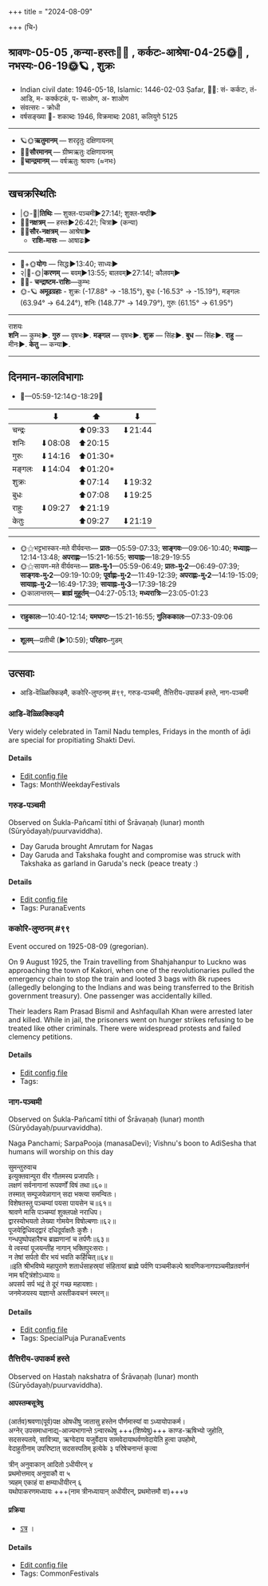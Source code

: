 +++
title = "2024-08-09"

+++
(चि॰)
## श्रावणः-05-05  ,कन्या-हस्तः🌛🌌  ,  कर्कटः-आश्रेषा-04-25🌞🌌  ,  नभस्यः-06-19🌞🪐  , शुक्रः
- Indian civil date: 1946-05-18, Islamic: 1446-02-03 Ṣafar, 🌌🌞: सं- कर्कटः, तं- आडि, म- कर्क्कटकं, प- साओण, अ- शाओण
- संवत्सरः - क्रोधी
- वर्षसङ्ख्या 🌛- शकाब्दः 1946, विक्रमाब्दः 2081, कलियुगे 5125
___________________
- 🪐🌞**ऋतुमानम्** — शरदृतुः दक्षिणायनम्
- 🌌🌞**सौरमानम्** — ग्रीष्मऋतुः दक्षिणायनम्
- 🌛**चान्द्रमानम्** — वर्षऋतुः श्रावणः (≈नभः)
___________________


## खचक्रस्थितिः
- |🌞-🌛|**तिथिः** — शुक्ल-पञ्चमी►27:14!; शुक्ल-षष्ठी►  
- 🌌🌛**नक्षत्रम्** — हस्तः►26:42!; चित्रा► (कन्या)  
- 🌌🌞**सौर-नक्षत्रम्** — आश्रेषा►  
  - **राशि-मासः** — आषाढः► 
___________________
- 🌛+🌞**योगः** — सिद्धः►13:40; साध्यः►  
- २|🌛-🌞|**करणम्** — बवम्►13:55; बालवम्►27:14!; कौलवम्►  
- 🌌🌛- **चन्द्राष्टम-राशिः**—कुम्भः  
- 🌞-🪐 **अमूढग्रहाः** - शुक्रः (-17.88° → -18.15°), बुधः (-16.53° → -15.19°), मङ्गलः (63.94° → 64.24°), शनिः (148.77° → 149.79°), गुरुः (61.15° → 61.95°)
___________________
राशयः  
**शनि** — कुम्भः►. **गुरु** — वृषभः►. **मङ्गल** — वृषभः►. **शुक्र** — सिंहः►. **बुध** — सिंहः►. **राहु** — मीनः►. **केतु** — कन्या►. 
___________________


## दिनमान-कालविभागाः
- 🌅—05:59-12:14🌞-18:29🌇  

|      |⬇     |⬆     |⬇     |
|------|-----|-----|------|
|चन्द्रः|     |⬆09:33 |⬇21:44 |
|शनिः   |⬇08:08 |⬆20:15 |     |
|गुरुः  |⬇14:16 |⬆01:30*|     |
|मङ्गलः |⬇14:04 |⬆01:20*|     |
|शुक्रः |     |⬆07:14 |⬇19:32 |
|बुधः   |     |⬆07:08 |⬇19:25 |
|राहुः  |⬇09:27 |⬆21:19 |     |
|केतुः  |     |⬆09:27 |⬇21:19 |
___________________
- 🌞⚝भट्टभास्कर-मते वीर्यवन्तः— **प्रातः**—05:59-07:33; **साङ्गवः**—09:06-10:40; **मध्याह्नः**—12:14-13:48; **अपराह्णः**—15:21-16:55; **सायाह्नः**—18:29-19:55  
- 🌞⚝सायण-मते वीर्यवन्तः— **प्रातः-मु॰1**—05:59-06:49; **प्रातः-मु॰2**—06:49-07:39; **साङ्गवः-मु॰2**—09:19-10:09; **पूर्वाह्णः-मु॰2**—11:49-12:39; **अपराह्णः-मु॰2**—14:19-15:09; **सायाह्नः-मु॰2**—16:49-17:39; **सायाह्नः-मु॰3**—17:39-18:29  
- 🌞कालान्तरम्— **ब्राह्मं मुहूर्तम्**—04:27-05:13; **मध्यरात्रिः**—23:05-01:23  
___________________
- **राहुकालः**—10:40-12:14; **यमघण्टः**—15:21-16:55; **गुलिककालः**—07:33-09:06  
___________________
- **शूलम्**—प्रतीची (►10:59); **परिहारः**–गुडम्  
___________________

## उत्सवाः
- आडि-वॆळ्ळिक्किऴमै, ककोरि-लुण्ठनम् #९९, गरुड-पञ्चमी, तैत्तिरीय-उपाकर्म हस्ते, नाग-पञ्चमी
### आडि-वॆळ्ळिक्किऴमै



Very widely celebrated in Tamil Nadu temples, Fridays in the month of āḍi are special for propitiating Shakti Devi.

#### Details
- [Edit config file](https://github.com/jyotisham/adyatithi/blob/master/tamil/description_only/ADi~veLLikkizhamai.toml)
- Tags: MonthWeekdayFestivals


### गरुड-पञ्चमी

Observed on Śukla-Pañcamī tithi of Śrāvaṇaḥ (lunar) month (Sūryōdayaḥ/puurvaviddha). 

* Day Garuda brought Amrutam for Nagas
* Day Garuda and Takshaka fought and compromise was struck with Takshaka as garland in Garuda's neck (peace treaty :)

#### Details
- [Edit config file](https://github.com/jyotisham/adyatithi/blob/master/devatA/vaiShNava/lunar_month/tithi/05/05/garuDa-paJcamI.toml)
- Tags: PuranaEvents


### ककोरि-लुण्ठनम् #९९

Event occured on 1925-08-09 (gregorian). 

On 9 August 1925, the Train travelling from Shahjahanpur to Luckno was approaching the town of Kakori, when one of the revolutionaries pulled the emergency chain to stop the train and looted 3 bags with 8k rupees (allegedly belonging to the Indians and was being transferred to the British government treasury). One passenger was accidentally killed.
 
Their leaders Ram Prasad Bismil and Ashfaqullah Khan were arrested later and killed. While in jail, the prisoners went on hunger strikes refusing to be treated like other criminals. There were widespread protests and failed clemency petitions.

#### Details
- [Edit config file](https://github.com/jyotisham/adyatithi/blob/master/mahApuruSha/xatra-later/gregorian/day/08/09/kakori-luNThanam.toml)
- Tags: 


### नाग-पञ्चमी

Observed on Śukla-Pañcamī tithi of Śrāvaṇaḥ (lunar) month (Sūryōdayaḥ/puurvaviddha). 

Naga Panchami; SarpaPooja (manasaDevi); Vishnu's boon to AdiSesha that humans will worship on this day

सुमन्तुरुवाच  
इत्युक्तवान्पुरा वीर गौतमस्य प्रजापतिः।  
लक्षणं सर्वनागानां रूपवर्णों विषं तथा॥६०॥  
तस्मात् सम्पूजयेन्नागान् सदा भक्त्या समन्वितः।  
विशेषतस्तु पञ्चम्यां पयसा पायसेन च॥६१॥  
श्रावणे मासि पञ्चम्यां शुक्लपक्षे नराधिप।  
द्वारस्योभयतो लेख्या गोमयेन विषोल्बणाः॥६२॥  
पूजयेद्विधिवद्द्वारं दधिदूर्वाक्षतैः कुशैः।  
गन्धपुष्पोपहारैश्च ब्राह्मणानां च तर्पणैः॥६३॥  
ये त्वस्यां पूजयन्तीह नागान् भक्तिपुरःसराः।  
न तेषां सर्पतो वीर भयं भवति कर्हिचित्॥६४॥  
॥इति श्रीभविष्ये महापुराणे शतार्धसाहस्र्यां संहितायां ब्राह्मे पर्वणि पञ्चमीकल्पे श्रावणिकनागपञ्चमीव्रतवर्णनं नाम षट्त्रिंशोऽध्यायः॥  
अपसर्प सर्प भद्रं ते दूरं गच्छ महायशाः।  
जनमेजयस्य यज्ञान्ते अस्तीकवचनं स्मरन्॥



#### Details
- [Edit config file](https://github.com/jyotisham/adyatithi/blob/master/devatA/misc-fauna/lunar_month/tithi/05/05/nAga-paJcamI.toml)
- Tags: SpecialPuja PuranaEvents


### तैत्तिरीय-उपाकर्म हस्ते

Observed on Hastaḥ nakshatra of Śrāvaṇaḥ (lunar) month (Sūryōdayaḥ/puurvaviddha). 

#### आपस्तम्बसूत्रेषु
(आर्तव)श्रवणा(पूर्व)पक्ष ओषधीषु जातासु हस्तेन पौर्णमास्यां वा ऽध्यायोपाकर्म।  
अग्नेर् उपसमाधानाद्य्-आज्यभागान्ते ऽन्वारब्धेषु +++(शिष्येषु)+++ काण्ड-ऋषिभ्यो जुहोति,  
सदसस्पतये, सावित्र्या, ऋग्वेदाय यजुर्वेदाय सामवेदायाथर्वणवेदायेति हुत्वा उपहोमो,  
वेदाहुतीनाम् उपरिष्टात् सदसस्पतिम् इत्येके ३
परिषेचनान्तं कृत्वा  

त्रीन् अनुवाकान् आदितो ऽधीयीरन् ४  
प्रथमोत्तमाव् अनुवाकौ वा ५  
त्र्यहम् एकाहं वा क्षम्याधीयीरन् ६  
यथोपाकरणमध्यायः +++(नाम त्रीनध्यायान् अधीयीरन्, प्रथमोत्तमौ वा)+++७


#### प्रक्रिया 
- [ऽत्र](https://vishvasa.github.io/vedAH_yajuH/taittirIyam/sUtram/ApastambaH/gRhyam/karmANi/adhyayana-vrataani/upAkaraNam/) ।

#### Details
- [Edit config file](https://github.com/jyotisham/adyatithi/blob/master/gRhya/Apastamba/lunar_month/nakshatra/05/13/taittirIya-upAkarma_haste.toml)
- Tags: CommonFestivals


